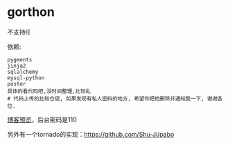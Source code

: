 gorthon
=======

不支持IE

依赖:

    pygments
    jinja2
    sqlalchemy
    mysql-python
    poster
    具体的看代码吧,没时间整理,比较乱
    # 代码上传的比较仓促, 如果发现有私人密码的地方, 希望你把他删除并通知我一下, 谢谢各位.

[博客预览](http://gorthon.sinaapp.com)，后台密码是110

另外有一个tornado的实现：https://github.com/Shu-Ji/pabo
